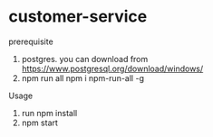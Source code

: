 # customer-service

prerequisite

1) postgres.
you can download from https://www.postgresql.org/download/windows/
2) npm run all
npm i npm-run-all -g


Usage
1) run npm install
2) npm start
